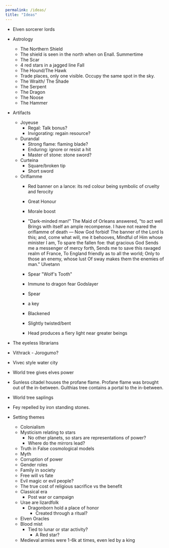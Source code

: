 ```yaml
---
permalink: /ideas/
title: "Ideas"
---
```


- Elven sorcerer lords
- Astrology
    - The Northern Shield
    - The shield is seen in the north when on Enall. Summertime
    - The Scar
    - 4 red stars in a jagged line Fall
    - The Hound/The Hawk
    - Trade places, only one visible. Occupy the same spot in the sky.
    - The Wraith/ The Shade
    - The Serpent
    - The Dragon
    - The Noose
    - The Hammer

- Artifacts
  - Joyeuse
    - Regal: Talk bonus?
    - Invigorating: regain resource?
  - Durandal
    - Strong flame: flaming blade?
    - Enduring: ignore or resist a hit
    - Master of stone: stone sword?
  - Curteina
    - Square/broken tip
    - Short sword
  - Oriflamme
    - Red banner on a lance: its red colour being symbolic of cruelty and ferocity
    - Great Honour
    - Morale boost

    - "Dark-minded man!"
    The Maid of Orleans answered, "to act well
    Brings with itself an ample recompense.
    I have not reared the oriflamme of death —
    Now God forbid! The banner of the Lord
    Is this; and, come what will, me it behooves,
    Mindful of Him whose minister I am,
    To spare the fallen foe: that gracious God
    Sends me a messenger of mercy forth,
    Sends me to save this ravaged realm of France,
    To England friendly as to all the world;
    Only to those an enemy, whose lust
    Of sway makes them the enemies of man."
    Ulvetann
    - Spear "Wolf's Tooth"
    - Immune to dragon fear
    Godslayer
    -  Spear
    -  a key
    - Blackened
    - Slightly twisted/bent
    - Head produces a fiery light near greater beings

- The eyeless librarians
- Vithrack - Jorogumo?
- Vivec style water city
- World tree gives elves power
- Sunless citadel houses the profane flame. Profane flame was brought out of the in-between. Gulthias tree contains a portal to the in-between.
- World tree saplings
- Fey repelled by iron standing stones.
- Setting themes
  - Colonialism
  - Mysticism relating to stars
    - No other planets, so stars are representations of power?
    - Where do the mirrors lead?
  - Truth in False cosmological models
  - Myth
  - Corruption of power
  - Gender roles
  - Family in society
  - Free will vs fate
  - Evil magic or evil people?
  - The true cost of religious sacrifice vs the benefit
  - Classical era
    - Post war or campaign
  - Urae are lizardfolk
    - Dragonborn hold a place of honor
      - Created through a ritual?
  - Elven Oracles
  - Blood mist
    - Tied to lunar or star activity?
      - A Red star?
  - Medieval armies were 1-6k at times, even led by a king


